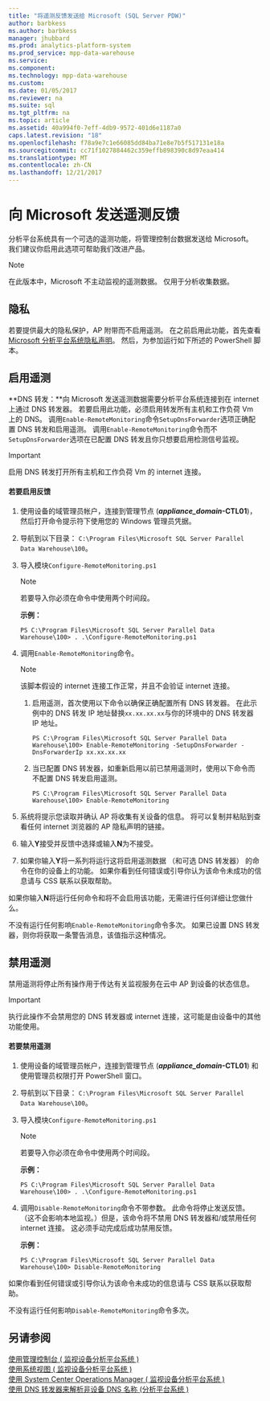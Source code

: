 ```yaml
---
title: "将遥测反馈发送给 Microsoft (SQL Server PDW)"
author: barbkess
ms.author: barbkess
manager: jhubbard
ms.prod: analytics-platform-system
ms.prod_service: mpp-data-warehouse
ms.service: 
ms.component: 
ms.technology: mpp-data-warehouse
ms.custom: 
ms.date: 01/05/2017
ms.reviewer: na
ms.suite: sql
ms.tgt_pltfrm: na
ms.topic: article
ms.assetid: 40a994f0-7eff-4db9-9572-401d6e1187a0
caps.latest.revision: "18"
ms.openlocfilehash: f78a9e7c1e66085dd84ba71e8e7b5f517131e18a
ms.sourcegitcommit: cc71f1027884462c359effb898390c8d97eaa414
ms.translationtype: MT
ms.contentlocale: zh-CN
ms.lasthandoff: 12/21/2017
---
```

# <a name="send-telemetry-feedback-to-microsoft"></a>向 Microsoft 发送遥测反馈
分析平台系统具有一个可选的遥测功能，将管理控制台数据发送给 Microsoft。 我们建议你启用此选项可帮助我们改进产品。  
  
> [!NOTE]  
> 在此版本中，Microsoft 不主动监视的遥测数据。 仅用于分析收集数据。  
  
## <a name="privacy"></a>隐私  
若要提供最大的隐私保护，AP 附带而不启用遥测。 在之前启用此功能，首先查看[Microsoft 分析平台系统隐私声明](http://go.microsoft.com/fwlink/?LinkId=400902)。 然后，为参加运行如下所述的 PowerShell 脚本。  
  
## <a name="enable"></a>启用遥测  
**DNS 转发：**向 Microsoft 发送遥测数据需要分析平台系统连接到在 internet 上通过 DNS 转发器。 若要启用此功能，必须启用转发所有主机和工作负荷 Vm 上的 DNS。 调用`Enable-RemoteMonitoring`命令`SetupDnsForwarder`选项正确配置 DNS 转发和启用遥测。 调用`Enable-RemoteMonitoring`命令而不`SetupDnsForwarder`选项在已配置 DNS 转发且你只想要启用检测信号监视。  
  
> [!IMPORTANT]  
> 启用 DNS 转发打开所有主机和工作负荷 Vm 的 internet 连接。  
  
#### <a name="to-enable-feedback"></a>若要启用反馈  
  
1.  使用设备的域管理员帐户，连接到管理节点 (***appliance_domain*-CTL01**)，然后打开命令提示符下使用您的 Windows 管理员凭据。  
  
2.  导航到以下目录： `C:\Program Files\Microsoft SQL Server Parallel Data Warehouse\100`。  
  
3.  导入模块`Configure-RemoteMonitoring.ps1`  
  
    > [!NOTE]  
    > 若要导入你必须在命令中使用两个时间段。  
  
    **示例：**  
  
    ```  
    PS C:\Program Files\Microsoft SQL Server Parallel Data Warehouse\100> . .\Configure-RemoteMonitoring.ps1  
    ```  
  
4.  调用`Enable-RemoteMonitoring`命令。  
  
    > [!NOTE]  
    > 该脚本假设的 internet 连接工作正常，并且不会验证 internet 连接。  
  
    1.  启用遥测，首次使用以下命令以确保正确配置所有 DNS 转发器。 在此示例中的 DNS 转发 IP 地址替换`xx.xx.xx.xx`与你的环境中的 DNS 转发器 IP 地址。  
  
        ```  
        PS C:\Program Files\Microsoft SQL Server Parallel Data Warehouse\100> Enable-RemoteMonitoring -SetupDnsForwarder -DnsForwarderIp xx.xx.xx.xx  
        ```  
  
    2.  当已配置 DNS 转发器，如重新启用以前已禁用遥测时，使用以下命令而不配置 DNS 转发启用遥测。  
  
        ```  
        PS C:\Program Files\Microsoft SQL Server Parallel Data Warehouse\100> Enable-RemoteMonitoring  
        ```  
  
5.  系统将提示您读取并确认 AP 将收集有关设备的信息。 将可以复制并粘贴到查看任何 internet 浏览器的 AP 隐私声明的链接。  
  
6.  输入**Y**接受并反馈中选择或输入**N**为不接受。  
  
7.  如果你输入**Y**将一系列将运行这将启用遥测数据 （和可选 DNS 转发器） 的命令在你的设备上的功能。 如果你看到任何错误或引导你认为该命令未成功的信息请与 CSS 联系以获取帮助。  
  
如果你输入**N**将运行任何命令和将不会启用该功能，无需进行任何详细让您做什么。  
  
不没有运行任何影响`Enable-RemoteMonitoring`命令多次。 如果已设置 DNS 转发器，则你将获取一条警告消息，该值指示这种情况。  
  
## <a name="disable"></a>禁用遥测  
禁用遥测将停止所有操作用于传达有关监视服务在云中 AP 到设备的状态信息。  
  
> [!IMPORTANT]  
> 执行此操作不会禁用您的 DNS 转发器或 internet 连接，这可能是由设备中的其他功能使用。  
  
#### <a name="to-disable-telemetry"></a>若要禁用遥测  
  
1.  使用设备的域管理员帐户，连接到管理节点 (***appliance_domain*-CTL01**) 和使用管理员权限打开 PowerShell 窗口。  
  
2.  导航到以下目录： `C:\Program Files\Microsoft SQL Server Parallel Data Warehouse\100`。  
  
3.  导入模块`Configure-RemoteMonitoring.ps1`  
  
    > [!NOTE]  
    > 若要导入你必须在命令中使用两个时间段。  
  
    **示例：**  
  
    ```  
    PS C:\Program Files\Microsoft SQL Server Parallel Data Warehouse\100> . .\Configure-RemoteMonitoring.ps1  
    ```  
  
4.  调用`Disable-RemoteMonitoring`命令不带参数。 此命令将停止发送反馈。 （这不会影响本地监视。）但是，该命令将不禁用 DNS 转发器和/或禁用任何 internet 连接。 这必须手动完成后成功禁用反馈。  
  
    **示例：**  
  
    ```  
    PS C:\Program Files\Microsoft SQL Server Parallel Data Warehouse\100> Disable-RemoteMonitoring  
    ```  
  
如果你看到任何错误或引导你认为该命令未成功的信息请与 CSS 联系以获取帮助。  
  
不没有运行任何影响`Disable-RemoteMonitoring`命令多次。  
  
## <a name="see-also"></a>另请参阅  
[使用管理控制台 &#40; 监视设备分析平台系统 &#41;](monitor-the-appliance-by-using-the-admin-console.md)  
[使用系统视图 &#40; 监视设备分析平台系统 &#41;](monitor-the-appliance-by-using-system-views.md)  
[使用 System Center Operations Manager &#40; 监视设备分析平台系统 &#41;](monitor-the-appliance-by-using-system-center-operations-manager.md)  
[使用 DNS 转发器来解析非设备 DNS 名称 &#40;分析平台系统 &#41;](use-a-dns-forwarder-to-resolve-non-appliance-dns-names.md)  
  
